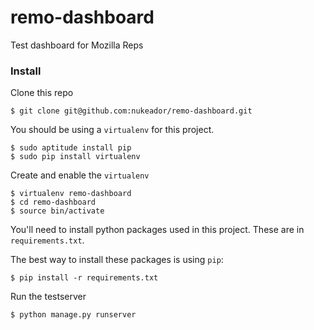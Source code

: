 remo-dashboard
==============

Test dashboard for Mozilla Reps

### Install

Clone this repo

    $ git clone git@github.com:nukeador/remo-dashboard.git
    
You should be using a ``virtualenv`` for this project.

    $ sudo aptitude install pip
    $ sudo pip install virtualenv

Create and enable the ``virtualenv``

    $ virtualenv remo-dashboard
    $ cd remo-dashboard
    $ source bin/activate

You'll need to install python packages used in this project. These are in ``requirements.txt``.

The best way to install these packages is using ``pip``:

    $ pip install -r requirements.txt

Run the testserver

    $ python manage.py runserver